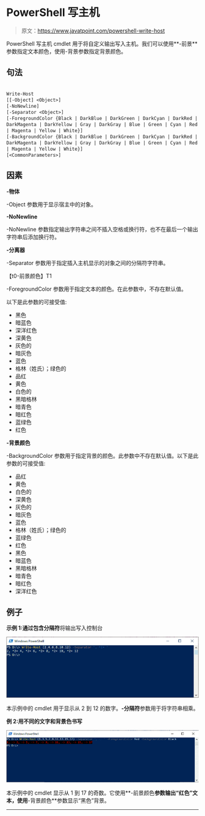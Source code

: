 # PowerShell 写主机

> 原文：<https://www.javatpoint.com/powershell-write-host>

PowerShell 写主机 cmdlet 用于将自定义输出写入主机。我们可以使用**-前景**参数指定文本颜色，使用-背景参数指定背景颜色。

## 句法

```

Write-Host 
[[-Object] <Object>] 
[-NoNewline] 
[-Separator <Object>] 
[-ForegroundColor {Black | DarkBlue | DarkGreen | DarkCyan | DarkRed | DarkMagenta | DarkYellow | Gray | DarkGray | Blue | Green | Cyan | Red | Magenta | Yellow | White}] 
[-BackgroundColor {Black | DarkBlue | DarkGreen | DarkCyan | DarkRed | DarkMagenta | DarkYellow | Gray | DarkGray | Blue | Green | Cyan | Red | Magenta | Yellow | White}] 
[<CommonParameters>]

```

## 因素

**-物体**

-Object 参数用于显示宿主中的对象。

**-NoNewline**

-NoNewline 参数指定输出字符串之间不插入空格或换行符，也不在最后一个输出字符串后添加换行符。

**-分离器**

-Separator 参数用于指定插入主机显示的对象之间的分隔符字符串。

【t0-前景颜色】T1

-ForegroundColor 参数用于指定文本的颜色。在此参数中，不存在默认值。

以下是此参数的可接受值:

*   黑色
*   暗蓝色
*   深洋红色
*   深黄色
*   灰色的
*   暗灰色
*   蓝色
*   格林（姓氏）；绿色的
*   品红
*   黄色
*   白色的
*   黑暗格林
*   暗青色
*   暗红色
*   蓝绿色
*   红色

**-背景颜色**

-BackgroundColor 参数用于指定背景的颜色。此参数中不存在默认值。以下是此参数的可接受值:

*   品红
*   黄色
*   白色的
*   深黄色
*   灰色的
*   暗灰色
*   蓝色
*   格林（姓氏）；绿色的
*   蓝绿色
*   红色
*   黑色
*   暗蓝色
*   黑暗格林
*   暗青色
*   暗红色
*   深洋红色

## 例子

**示例 1:通过包含分隔符**将输出写入控制台

![PowerShell Write-Host](img/722470ea2fcbb3862267ec9c068c4572.png)

本示例中的 cmdlet 用于显示从 2 到 12 的数字。**-分隔符**参数用于将字符串相乘。

**例 2:用不同的文字和背景色书写**

![PowerShell Write-Host](img/d688fab8b02ec57f2df0f5725fef7f0c.png)

本示例中的 cmdlet 显示从 1 到 17 的奇数。它使用**-前景颜色**参数输出“红色”文本，使用**-背景颜色**参数显示“黑色”背景。

* * *